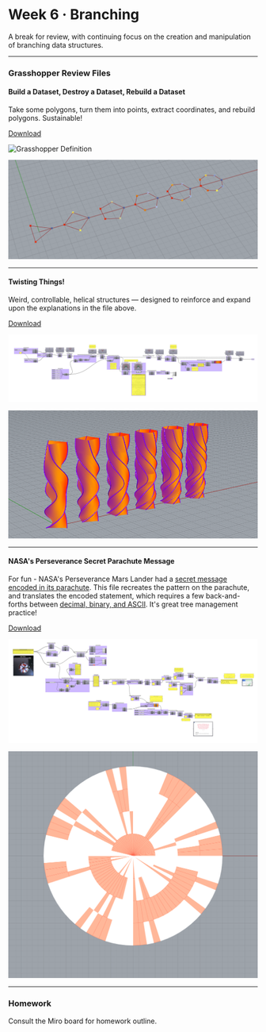 # Week 6 · Branching

A break for review, with continuing focus on the creation and manipulation of branching data structures.

-----

### Grasshopper Review Files


#### Build a Dataset, Destroy a Dataset, Rebuild a Dataset

Take some polygons, turn them into points, extract coordinates, and rebuild polygons. Sustainable! 

[Download](trees-definition.gh)

![Grasshopper Definition](trees-grasshopper.png)

![Grasshopper Screenshot](trees-screenshot.png)

-----

#### Twisting Things!

Weird, controllable, helical structures — designed to reinforce and expand upon the explanations in the file above.

[Download](twists-definition.gh)

![Grasshopper Definition](twists-grasshopper.png)

![Grasshopper Screenshot](twists-screenshot.png)

-----

#### NASA's Perseverance Secret Parachute Message

For fun - NASA's Perseverance Mars Lander had a [secret message encoded in its parachute](https://www.cbsnews.com/news/nasa-mars-perseverance-rover-parachute-hidden-message-binary-code/). This file recreates the pattern on the parachute, and translates the encoded statement, which requires a few back-and-forths between [decimal, binary, and ASCII](https://www.ascii-code.com). It's great tree management practice!

[Download](parachute-definition.gh)

![Grasshopper Definition](parachute-grasshopper.png)

![Grasshopper Screenshot](parachute-screenshot.png)

-----

### Homework

Consult the Miro board for homework outline.